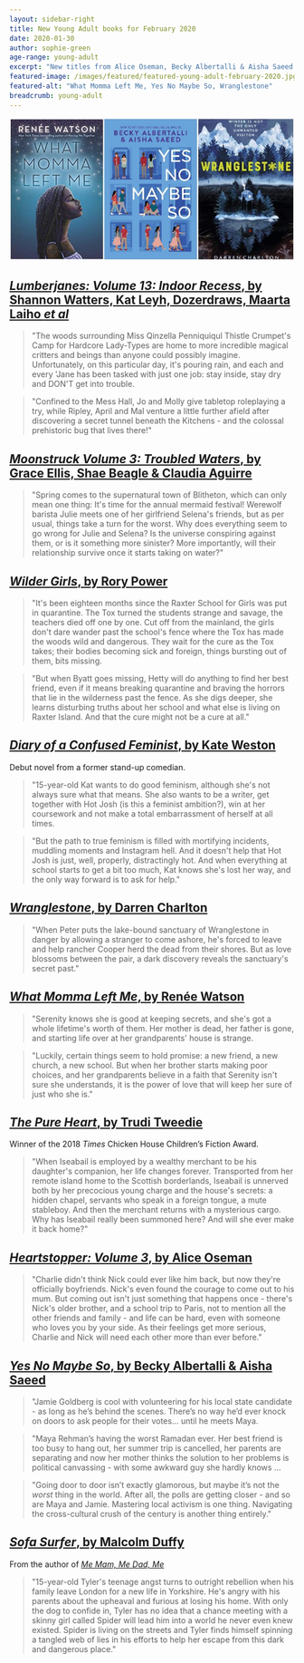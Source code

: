 ```yaml
---
layout: sidebar-right
title: New Young Adult books for February 2020
date: 2020-01-30
author: sophie-green
age-range: young-adult
excerpt: "New titles from Alice Oseman, Becky Albertalli & Aisha Saeed and more"
featured-image: /images/featured/featured-young-adult-february-2020.jpg
featured-alt: "What Momma Left Me, Yes No Maybe So, Wranglestone"
breadcrumb: young-adult
---
```


![What Momma Left Me, Yes No Maybe So, Wranglestone](/images/featured/featured-young-adult-february-2020.jpg)

## [<cite>Lumberjanes: Volume 13: Indoor Recess</cite>, by Shannon Watters, Kat Leyh, Dozerdraws, Maarta Laiho <em>et al</em>](https://suffolk.spydus.co.uk/cgi-bin/spydus.exe/ENQ/OPAC/BIBENQ?BRN=2686739)

> "The woods surrounding Miss Qinzella Penniquiqul Thistle Crumpet's Camp for Hardcore Lady-Types are home to more incredible magical critters and beings than anyone could possibly imagine. Unfortunately, on this particular day, it's pouring rain, and each and every 'Jane has been tasked with just one job: stay inside, stay dry and DON'T get into trouble.

> "Confined to the Mess Hall, Jo and Molly give tabletop roleplaying a try, while Ripley, April and Mal venture a little further afield after discovering a secret tunnel beneath the Kitchens - and the colossal prehistoric bug that lives there!"

## [<cite>Moonstruck Volume 3: Troubled Waters</cite>, by Grace Ellis, Shae Beagle & Claudia Aguirre](https://suffolk.spydus.co.uk/cgi-bin/spydus.exe/ENQ/OPAC/BIBENQ?BRN=2688158)

> "Spring comes to the supernatural town of Blitheton, which can only mean one thing: It's time for the annual mermaid festival! Werewolf barista Julie meets one of her girlfriend Selena's friends, but as per usual, things take a turn for the worst. Why does everything seem to go wrong for Julie and Selena? Is the universe conspiring against them, or is it something more sinister? More importantly, will their relationship survive once it starts taking on water?"

## [<cite>Wilder Girls</cite>, by Rory Power](https://suffolk.spydus.co.uk/cgi-bin/spydus.exe/ENQ/OPAC/BIBENQ?BRN=2686706)

> "It's been eighteen months since the Raxter School for Girls was put in quarantine. The Tox turned the students strange and savage, the teachers died off one by one. Cut off from the mainland, the girls don't dare wander past the school's fence where the Tox has made the woods wild and dangerous. They wait for the cure as the Tox takes; their bodies becoming sick and foreign, things bursting out of them, bits missing.

> "But when Byatt goes missing, Hetty will do anything to find her best friend, even if it means breaking quarantine and braving the horrors that lie in the wilderness past the fence. As she digs deeper, she learns disturbing truths about her school and what else is living on Raxter Island. And that the cure might not be a cure at all."

## [<cite>Diary of a Confused Feminist</cite>, by Kate Weston](https://suffolk.spydus.co.uk/cgi-bin/spydus.exe/ENQ/OPAC/BIBENQ?BRN=2690384)

Debut novel from a former stand-up comedian.

> "15-year-old Kat wants to do good feminism, although she's not always sure what that means. She also wants to be a writer, get together with Hot Josh (is this a feminist ambition?), win at her coursework and not make a total embarrassment of herself at all times.

> "But the path to true feminism is filled with mortifying incidents, muddling moments and Instagram hell. And it doesn't help that Hot Josh is just, well, properly, distractingly hot. And when everything at school starts to get a bit too much, Kat knows she's lost her way, and the only way forward is to ask for help."

## [<cite>Wranglestone</cite>, by Darren Charlton](https://suffolk.spydus.co.uk/cgi-bin/spydus.exe/ENQ/OPAC/BIBENQ?BRN=2687397)

> "When Peter puts the lake-bound sanctuary of Wranglestone in danger by allowing a stranger to come ashore, he's forced to leave and help rancher Cooper herd the dead from their shores. But as love blossoms between the pair, a dark discovery reveals the sanctuary's secret past."

## [<cite>What Momma Left Me</cite>, by Renée Watson](https://suffolk.spydus.co.uk/cgi-bin/spydus.exe/ENQ/OPAC/BIBENQ?BRN=2603192)

> "Serenity knows she is good at keeping secrets, and she's got a whole lifetime's worth of them. Her mother is dead, her father is gone, and starting life over at her grandparents' house is strange.

> "Luckily, certain things seem to hold promise: a new friend, a new church, a new school. But when her brother starts making poor choices, and her grandparents believe in a faith that Serenity isn't sure she understands, it is the power of love that will keep her sure of just who she is."

## [<cite>The Pure Heart</cite>, by Trudi Tweedie](https://suffolk.spydus.co.uk/cgi-bin/spydus.exe/ENQ/OPAC/BIBENQ?BRN=2687419)

Winner of the 2018 <cite>Times</cite> Chicken House Children’s Fiction Award.

> "When Iseabail is employed by a wealthy merchant to be his daughter's companion, her life changes forever. Transported from her remote island home to the Scottish borderlands, Iseabail is unnerved both by her precocious young charge and the house's secrets: a hidden chapel, servants who speak in a foreign tongue, a mute stableboy. And then the merchant returns with a mysterious cargo. Why has Iseabail really been summoned here? And will she ever make it back home?"

## [<cite>Heartstopper: Volume 3</cite>, by Alice Oseman](https://suffolk.spydus.co.uk/cgi-bin/spydus.exe/ENQ/OPAC/BIBENQ?BRN=2686651)

> "Charlie didn't think Nick could ever like him back, but now they're officially boyfriends. Nick's even found the courage to come out to his mum. But coming out isn't just something that happens once - there's Nick's older brother, and a school trip to Paris, not to mention all the other friends and family - and life can be hard, even with someone who loves you by your side. As their feelings get more serious, Charlie and Nick will need each other more than ever before."

## [<cite>Yes No Maybe So</cite>, by Becky Albertalli & Aisha Saeed](https://suffolk.spydus.co.uk/cgi-bin/spydus.exe/ENQ/OPAC/BIBENQ?BRN=2684015)

> "Jamie Goldberg is cool with volunteering for his local state candidate - as long as he’s behind the scenes. There’s no way he’d ever knock on doors to ask people for their votes... until he meets Maya.

> "Maya Rehman’s having the worst Ramadan ever. Her best friend is too busy to hang out, her summer trip is cancelled, her parents are separating and now her mother thinks the solution to her problems is political canvassing - with some awkward guy she hardly knows ...

> "Going door to door isn’t exactly glamorous, but maybe it’s not the <em>worst</em> thing in the world. After all, the polls are getting closer - and so are Maya and Jamie. Mastering local activism is one thing. Navigating the cross-cultural crush of the century is another thing entirely."

## [<cite>Sofa Surfer</cite>, by Malcolm Duffy](https://suffolk.spydus.co.uk/cgi-bin/spydus.exe/ENQ/OPAC/BIBENQ?BRN=2686766)

From the author of [<cite>Me Mam, Me Dad, Me</cite>](https://suffolk.spydus.co.uk/cgi-bin/spydus.exe/ENQ/OPAC/BIBENQ?BRN=2442789)

> "15-year-old Tyler's teenage angst turns to outright rebellion when his family leave London for a new life in Yorkshire. He's angry with his parents about the upheaval and furious at losing his home. With only the dog to confide in, Tyler has no idea that a chance meeting with a skinny girl called Spider will lead him into a world he never even knew existed. Spider is living on the streets and Tyler finds himself spinning a tangled web of lies in his efforts to help her escape from this dark and dangerous place."
